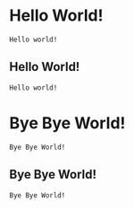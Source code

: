 # Hello World!
    Hello world!

## Hello World!
    Hello world!

# Bye Bye World!
    Bye Bye World!

## Bye Bye World!
    Bye Bye World!
